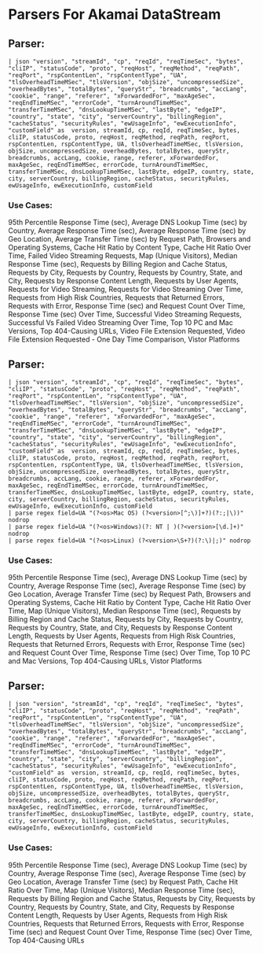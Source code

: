 # Parsers For Akamai DataStream

## Parser:
```
| json "version", "streamId", "cp", "reqId", "reqTimeSec", "bytes", "cliIP", "statusCode", "proto", "reqHost", "reqMethod", "reqPath", "reqPort", "rspContentLen", "rspContentType", "UA", "tlsOverheadTimeMSec", "tlsVersion", "objSize", "uncompressedSize", "overheadBytes", "totalBytes", "queryStr", "breadcrumbs", "accLang", "cookie", "range", "referer", "xForwardedFor", "maxAgeSec", "reqEndTimeMSec", "errorCode", "turnAroundTimeMSec", "transferTimeMSec", "dnsLookupTimeMSec", "lastByte", "edgeIP", "country", "state", "city", "serverCountry", "billingRegion", "cacheStatus", "securityRules", "ewUsageInfo", "ewExecutionInfo", "customField" as  version, streamId, cp, reqId, reqTimeSec, bytes, cliIP, statusCode, proto, reqHost, reqMethod, reqPath, reqPort, rspContentLen, rspContentType, UA, tlsOverheadTimeMSec, tlsVersion, objSize, uncompressedSize, overheadBytes, totalBytes, queryStr, breadcrumbs, accLang, cookie, range, referer, xForwardedFor, maxAgeSec, reqEndTimeMSec, errorCode, turnAroundTimeMSec, transferTimeMSec, dnsLookupTimeMSec, lastByte, edgeIP, country, state, city, serverCountry, billingRegion, cacheStatus, securityRules, ewUsageInfo, ewExecutionInfo, customField
```
### Use Cases:
95th Percentile Response Time (sec), Average DNS Lookup Time (sec) by Country, Average Response Time (sec), Average Response Time (sec) by Geo Location, Average Transfer Time (sec) by Request Path, Browsers and Operating Systems, Cache Hit Ratio by Content Type, Cache Hit Ratio Over Time, Failed Video Streaming Requests, Map (Unique Visitors), Median Response Time (sec), Requests by Billing Region and Cache Status, Requests by City, Requests by Country, Requests by Country, State, and City, Requests by Response Content Length, Requests by User Agents, Requests for Video Streaming, Requests for Video Streaming Over Time, Requests from High Risk Countries, Requests that Returned Errors, Requests with Error, Response Time (sec) and Request Count Over Time, Response Time (sec) Over Time, Successful Video Streaming Requests, Successful Vs Failed Video Streaming Over Time, Top 10 PC and Mac Versions, Top 404-Causing URLs, Video File Extension Requested, Video File Extension Requested - One Day Time Comparison, Vistor Platforms



## Parser:
```
| json "version", "streamId", "cp", "reqId", "reqTimeSec", "bytes", "cliIP", "statusCode", "proto", "reqHost", "reqMethod", "reqPath", "reqPort", "rspContentLen", "rspContentType", "UA", "tlsOverheadTimeMSec", "tlsVersion", "objSize", "uncompressedSize", "overheadBytes", "totalBytes", "queryStr", "breadcrumbs", "accLang", "cookie", "range", "referer", "xForwardedFor", "maxAgeSec", "reqEndTimeMSec", "errorCode", "turnAroundTimeMSec", "transferTimeMSec", "dnsLookupTimeMSec", "lastByte", "edgeIP", "country", "state", "city", "serverCountry", "billingRegion", "cacheStatus", "securityRules", "ewUsageInfo", "ewExecutionInfo", "customField" as  version, streamId, cp, reqId, reqTimeSec, bytes, cliIP, statusCode, proto, reqHost, reqMethod, reqPath, reqPort, rspContentLen, rspContentType, UA, tlsOverheadTimeMSec, tlsVersion, objSize, uncompressedSize, overheadBytes, totalBytes, queryStr, breadcrumbs, accLang, cookie, range, referer, xForwardedFor, maxAgeSec, reqEndTimeMSec, errorCode, turnAroundTimeMSec, transferTimeMSec, dnsLookupTimeMSec, lastByte, edgeIP, country, state, city, serverCountry, billingRegion, cacheStatus, securityRules, ewUsageInfo, ewExecutionInfo, customField
| parse regex field=UA "(?<os>Mac OS) (?<version>[^;\)]+?)(?:;|\))" nodrop 
| parse regex field=UA "(?<os>Windows)(?: NT | )(?<version>[\d.]+)" nodrop 
| parse regex field=UA "(?<os>Linux) (?<version>\S+?)(?:\)|;)" nodrop 
```
### Use Cases:
95th Percentile Response Time (sec), Average DNS Lookup Time (sec) by Country, Average Response Time (sec), Average Response Time (sec) by Geo Location, Average Transfer Time (sec) by Request Path, Browsers and Operating Systems, Cache Hit Ratio by Content Type, Cache Hit Ratio Over Time, Map (Unique Visitors), Median Response Time (sec), Requests by Billing Region and Cache Status, Requests by City, Requests by Country, Requests by Country, State, and City, Requests by Response Content Length, Requests by User Agents, Requests from High Risk Countries, Requests that Returned Errors, Requests with Error, Response Time (sec) and Request Count Over Time, Response Time (sec) Over Time, Top 10 PC and Mac Versions, Top 404-Causing URLs, Vistor Platforms



## Parser:
```
| json "version", "streamId", "cp", "reqId", "reqTimeSec", "bytes", "cliIP", "statusCode", "proto", "reqHost", "reqMethod", "reqPath", "reqPort", "rspContentLen", "rspContentType", "UA", "tlsOverheadTimeMSec", "tlsVersion", "objSize", "uncompressedSize", "overheadBytes", "totalBytes", "queryStr", "breadcrumbs", "accLang", "cookie", "range", "referer", "xForwardedFor", "maxAgeSec", "reqEndTimeMSec", "errorCode", "turnAroundTimeMSec", "transferTimeMSec", "dnsLookupTimeMSec", "lastByte", "edgeIP", "country", "state", "city", "serverCountry", "billingRegion", "cacheStatus", "securityRules", "ewUsageInfo", "ewExecutionInfo", "customField" as  version, streamId, cp, reqId, reqTimeSec, bytes, cliIP, statusCode, proto, reqHost, reqMethod, reqPath, reqPort, rspContentLen, rspContentType, UA, tlsOverheadTimeMSec, tlsVersion, objSize, uncompressedSize, overheadBytes, totalBytes, queryStr, breadcrumbs, accLang, cookie, range, referer, xForwardedFor, maxAgeSec, reqEndTimeMSec, errorCode, turnAroundTimeMSec, transferTimeMSec, dnsLookupTimeMSec, lastByte, edgeIP, country, state, city, serverCountry, billingRegion, cacheStatus, securityRules, ewUsageInfo, ewExecutionInfo, customField 
```
### Use Cases:
95th Percentile Response Time (sec), Average DNS Lookup Time (sec) by Country, Average Response Time (sec), Average Response Time (sec) by Geo Location, Average Transfer Time (sec) by Request Path, Cache Hit Ratio Over Time, Map (Unique Visitors), Median Response Time (sec), Requests by Billing Region and Cache Status, Requests by City, Requests by Country, Requests by Country, State, and City, Requests by Response Content Length, Requests by User Agents, Requests from High Risk Countries, Requests that Returned Errors, Requests with Error, Response Time (sec) and Request Count Over Time, Response Time (sec) Over Time, Top 404-Causing URLs


